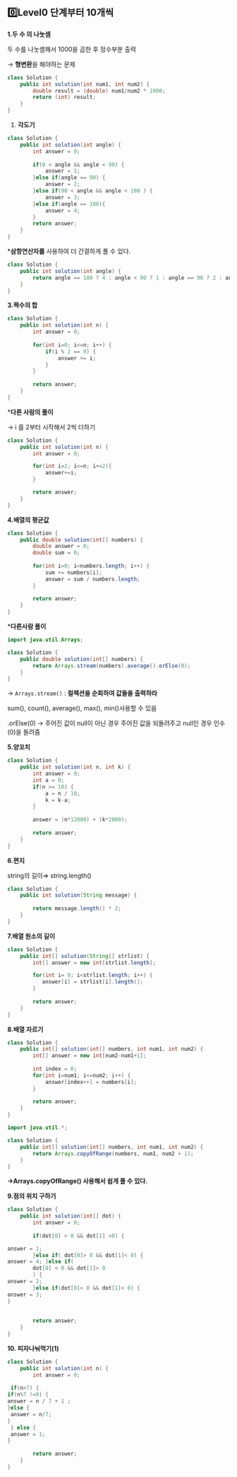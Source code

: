 ## 0️⃣Level0 단계부터 10개씩

**1.두 수 의 나눗셈**

두 수를 나눗셈해서 1000을 곱한 후 정수부분 출력

→ **형변환**을 해야하는 문제

```java
class Solution {
    public int solution(int num1, int num2) {
        double result = (double) num1/num2 * 1000;
        return (int) result;
    }
}
```

1. **각도기**

```java
class Solution {
    public int solution(int angle) {
        int answer = 0;
        
        if(0 < angle && angle < 90) {
            answer = 1;
        }else if(angle == 90) {
            answer = 2;
        }else if(90 < angle && angle < 180 ) {
            answer = 3;
        }else if(angle == 180){
            answer = 4;
        }
        return answer;
    }
}
```

***삼항연산자를** 사용하여 더 간결하게 풀 수 있다.

```java
class Solution {
    public int solution(int angle) {
        return angle == 180 ? 4 : angle < 90 ? 1 : angle == 90 ? 2 : angle > 90 ? 3 : 0;
    }
}
```

**3.짝수의 합**

```java
class Solution {
    public int solution(int n) {
        int answer = 0;
        
        for(int i=0; i<=n; i++) {
            if(i % 2 == 0) {
                answer += i;
            }
        }
        
        return answer;
    }
}
```

***다른 사람의 풀이**

→ i 를 2부터 시작해서 2씩 더하기

```java
class Solution {
    public int solution(int n) {
        int answer = 0;

        for(int i=2; i<=n; i+=2){
            answer+=i;
        }

        return answer;
    }
}
```

**4.배열의 평균값**

```java
class Solution {
    public double solution(int[] numbers) {
        double answer = 0;
        double sum = 0;
        
        for(int i=0; i<numbers.length; i++) {
            sum += numbers[i];
            answer = sum / numbers.length;
        }
        
        return answer;
    }
}
```

***다른사람 풀이**

```java
import java.util.Arrays;

class Solution {
    public double solution(int[] numbers) {
        return Arrays.stream(numbers).average().orElse(0);
    }
}
```

→ `Arrays.stream()` : **컬렉션을 순회하여 값들을 출력하라**

sum(), count(), average(), max(), min()사용할 수 있음

.orElse(0) -> 주어진 값이 null이 아닌 경우 주어진 값을 되돌려주고 null인 경우 인수(0)을 돌려줌

**5.양꼬치**

```java
class Solution {
    public int solution(int n, int k) {
        int answer = 0;
        int a = 0;
        if(n >= 10) {
            a = n / 10;
            k = k-a;
        }
        
        answer = (n*12000) + (k*2000);
        
        return answer;
    }
}
```

**6.편지**

string의 길이⇒ string.length()

```java
class Solution {
    public int solution(String message) {
        
        return message.length() * 2;
    }
}
```

**7.배열 원소의 길이**

```java
class Solution {
    public int[] solution(String[] strlist) {
        int[] answer = new int[strlist.length];

        for(int i= 0; i<strlist.length; i++) {
           answer[i] = strlist[i].length();
        }
        
        return answer;
    }
}
```

**8.배열 자르기**

```java
class Solution {
    public int[] solution(int[] numbers, int num1, int num2) {
        int[] answer = new int[num2-num1+1];
        
        int index = 0;
        for(int i=num1; i<=num2; i++) {
            answer[index++] = numbers[i];
        }
        
        return answer;
    }
}
```

```java
import java.util.*;

class Solution {
    public int[] solution(int[] numbers, int num1, int num2) {
        return Arrays.copyOfRange(numbers, num1, num2 + 1);
    }
}
```

**→Arrays.copyOfRange() 사용해서 쉽게 풀 수 있다.**

 **9.점의 위치 구하기**

```java
class Solution {
    public int solution(int[] dot) {
        int answer = 0;
        
        if(dot[0] > 0 && dot[1] >0) {

answer = 1;
        }else if( dot[0]> 0 && dot[1]< 0) {
answer = 4; }else if(
        dot[0] < 0 && dot[1]> 0
        ) {
answer = 2;
        }else if(dot[0]< 0 && dot[1]< 0) {
answer = 3;
}
        
        
        return answer;
    }
}
```
**10. 피자나눠먹기(1)**

```java
class Solution {
    public int solution(int n) {
        int answer = 0;
     
 if(n>7) {
if(n%7 !=0) {
answer = n / 7 + 1 ;
}else {
 answer = n/7;
}
 } else {
 answer = 1;
}
        
        return answer;
    }
}
```
